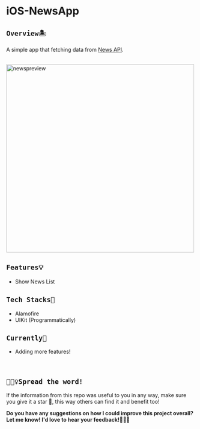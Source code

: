 # iOS-NewsApp

## `Overview🏝` 
A simple app that fetching data from [News API](https://newsapi.org/).

<br> 

<img src="https://github.com/Jevania/iOS-newsApp/assets/70984049/19ca993a-0115-461d-b471-91ee4b96ed6f" alt="newspreview" width="500">

## `Features💡`
* Show News List

## `Tech Stacks🔧`
- Alamofire
- UIKit (Programmatically)

## `Currently🎯`
- Adding more features!

<br>

## `🧚🏼‍♀️Spread the word!`
If the information from this repo was useful to you in any way, make sure you give it a star 🌟, this way others can find it and benefit too!

**Do you have any suggestions on how I could improve this project overall? Let me know! I'd love to hear your feedback!🙆🏼‍♀️**

<br>
